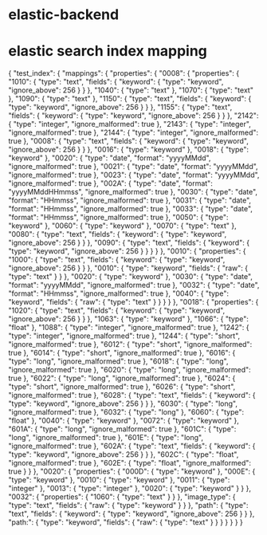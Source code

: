 # elastic-backend

# elastic search index mapping 
{
  "test_index": {
    "mappings": {
      "properties": {
        "0008": {
          "properties": {
            "1010": {
              "type": "text",
              "fields": {
                "keyword": {
                  "type": "keyword",
                  "ignore_above": 256
                }
              }
            },
            "1040": {
              "type": "text"
            },
            "1070": {
              "type": "text"
            },
            "1090": {
              "type": "text"
            },
            "1150": {
              "type": "text",
              "fields": {
                "keyword": {
                  "type": "keyword",
                  "ignore_above": 256
                }
              }
            },
            "1155": {
              "type": "text",
              "fields": {
                "keyword": {
                  "type": "keyword",
                  "ignore_above": 256
                }
              }
            },
            "2142": {
              "type": "integer",
              "ignore_malformed": true
            },
            "2143": {
              "type": "integer",
              "ignore_malformed": true
            },
            "2144": {
              "type": "integer",
              "ignore_malformed": true
            },
            "0008": {
              "type": "text",
              "fields": {
                "keyword": {
                  "type": "keyword",
                  "ignore_above": 256
                }
              }
            },
            "0016": {
              "type": "keyword"
            },
            "0018": {
              "type": "keyword"
            },
            "0020": {
              "type": "date",
              "format": "yyyyMMdd",
              "ignore_malformed": true
            },
            "0021": {
              "type": "date",
              "format": "yyyyMMdd",
              "ignore_malformed": true
            },
            "0023": {
              "type": "date",
              "format": "yyyyMMdd",
              "ignore_malformed": true
            },
            "002A": {
              "type": "date",
              "format": "yyyyMMddHHmmss",
              "ignore_malformed": true
            },
            "0030": {
              "type": "date",
              "format": "HHmmss",
              "ignore_malformed": true
            },
            "0031": {
              "type": "date",
              "format": "HHmmss",
              "ignore_malformed": true
            },
            "0033": {
              "type": "date",
              "format": "HHmmss",
              "ignore_malformed": true
            },
            "0050": {
              "type": "keyword"
            },
            "0060": {
              "type": "keyword"
            },
            "0070": {
              "type": "text"
            },
            "0080": {
              "type": "text",
              "fields": {
                "keyword": {
                  "type": "keyword",
                  "ignore_above": 256
                }
              }
            },
            "0090": {
              "type": "text",
              "fields": {
                "keyword": {
                  "type": "keyword",
                  "ignore_above": 256
                }
              }
            }
          }
        },
        "0010": {
          "properties": {
            "1000": {
              "type": "text",
              "fields": {
                "keyword": {
                  "type": "keyword",
                  "ignore_above": 256
                }
              }
            },
            "0010": {
              "type": "keyword",
              "fields": {
                "raw": {
                  "type": "text"
                }
              }
            },
            "0020": {
              "type": "keyword"
            },
            "0030": {
              "type": "date",
              "format": "yyyyMMdd",
              "ignore_malformed": true
            },
            "0032": {
              "type": "date",
              "format": "HHmmss",
              "ignore_malformed": true
            },
            "0040": {
              "type": "keyword",
              "fields": {
                "raw": {
                  "type": "text"
                }
              }
            }
          }
        },
        "0018": {
          "properties": {
            "1020": {
              "type": "text",
              "fields": {
                "keyword": {
                  "type": "keyword",
                  "ignore_above": 256
                }
              }
            },
            "1063": {
              "type": "keyword"
            },
            "1066": {
              "type": "float"
            },
            "1088": {
              "type": "integer",
              "ignore_malformed": true
            },
            "1242": {
              "type": "integer",
              "ignore_malformed": true
            },
            "1244": {
              "type": "short",
              "ignore_malformed": true
            },
            "6012": {
              "type": "short",
              "ignore_malformed": true
            },
            "6014": {
              "type": "short",
              "ignore_malformed": true
            },
            "6016": {
              "type": "long",
              "ignore_malformed": true
            },
            "6018": {
              "type": "long",
              "ignore_malformed": true
            },
            "6020": {
              "type": "long",
              "ignore_malformed": true
            },
            "6022": {
              "type": "long",
              "ignore_malformed": true
            },
            "6024": {
              "type": "short",
              "ignore_malformed": true
            },
            "6026": {
              "type": "short",
              "ignore_malformed": true
            },
            "6028": {
              "type": "text",
              "fields": {
                "keyword": {
                  "type": "keyword",
                  "ignore_above": 256
                }
              }
            },
            "6030": {
              "type": "long",
              "ignore_malformed": true
            },
            "6032": {
              "type": "long"
            },
            "6060": {
              "type": "float"
            },
            "0040": {
              "type": "keyword"
            },
            "0072": {
              "type": "keyword"
            },
            "601A": {
              "type": "long",
              "ignore_malformed": true
            },
            "601C": {
              "type": "long",
              "ignore_malformed": true
            },
            "601E": {
              "type": "long",
              "ignore_malformed": true
            },
            "602A": {
              "type": "text",
              "fields": {
                "keyword": {
                  "type": "keyword",
                  "ignore_above": 256
                }
              }
            },
            "602C": {
              "type": "float",
              "ignore_malformed": true
            },
            "602E": {
              "type": "float",
              "ignore_malformed": true
            }
          }
        },
        "0020": {
          "properties": {
            "000D": {
              "type": "keyword"
            },
            "000E": {
              "type": "keyword"
            },
            "0010": {
              "type": "keyword"
            },
            "0011": {
              "type": "integer"
            },
            "0013": {
              "type": "integer"
            },
            "0020": {
              "type": "keyword"
            }
          }
        },
        "0032": {
          "properties": {
            "1060": {
              "type": "text"
            }
          }
        },
        "image_type": {
          "type": "text",
          "fields": {
            "raw": {
              "type": "keyword"
            }
          }
        },
        "path": {
          "type": "text",
          "fields": {
            "keyword": {
              "type": "keyword",
              "ignore_above": 256
            }
          }
        },
        "path:": {
          "type": "keyword",
          "fields": {
            "raw": {
              "type": "text"
            }
          }
        }
      }
    }
  }
}